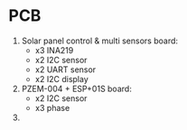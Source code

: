 # PCB
1. Solar panel control & multi sensors board:
   - x3 INA219
   - x2 I2C sensor
   - x2 UART sensor
   - x2 I2C display
2. PZEM-004 + ESP+01S board:
   - x2 I2C sensor
   - x3 phase
3. 
